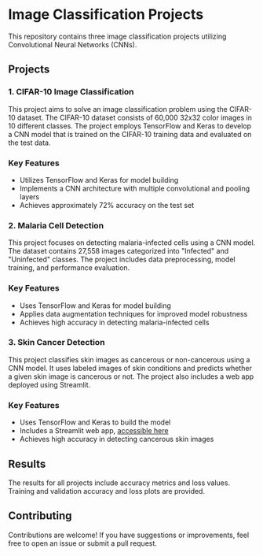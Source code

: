 # Image Classification Projects

This repository contains three image classification projects utilizing Convolutional Neural Networks (CNNs).

## Projects

### 1. CIFAR-10 Image Classification

This project aims to solve an image classification problem using the CIFAR-10 dataset. The CIFAR-10 dataset consists of 60,000 32x32 color images in 10 different classes. The project employs TensorFlow and Keras to develop a CNN model that is trained on the CIFAR-10 training data and evaluated on the test data.

### Key Features

- Utilizes TensorFlow and Keras for model building
- Implements a CNN architecture with multiple convolutional and pooling layers
- Achieves approximately 72% accuracy on the test set

### 2. Malaria Cell Detection

This project focuses on detecting malaria-infected cells using a CNN model. The dataset contains 27,558 images categorized into "Infected" and "Uninfected" classes. The project includes data preprocessing, model training, and performance evaluation.

### Key Features

- Uses TensorFlow and Keras for model building
- Applies data augmentation techniques for improved model robustness
- Achieves high accuracy in detecting malaria-infected cells

### 3. Skin Cancer Detection

This project classifies skin images as cancerous or non-cancerous using a CNN model. It uses labeled images of skin conditions and predicts whether a given skin image is cancerous or not. The project also includes a web app deployed using Streamlit.

### Key Features

- Uses TensorFlow and Keras to build the model
- Includes a Streamlit web app, [accessible here](https://huggingface.co/spaces/metehanayhan/Skin-Cancer-Model)
- Achieves high accuracy in detecting cancerous skin images

## Results

The results for all projects include accuracy metrics and loss values. Training and validation accuracy and loss plots are provided.

## Contributing

Contributions are welcome! If you have suggestions or improvements, feel free to open an issue or submit a pull request.